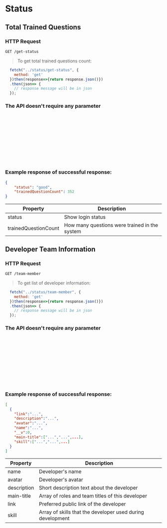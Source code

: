 # Status

## Total Trained Questions

### HTTP Request

`GET /get-status`

> To get total trained questions count:

```javascript
  fetch("../status/get-status", {
    method: 'get'
  })then(response=>{return response.json()})
  .then(json=> {
    // response message will be in json
  });
```

### The API doesn't require any parameter
</br>
</br>
</br>
</br>
</br>
</br>
</br>
</br>
</br>


### Example response of successful response:

```json
{
    "status": "good",
    "trainedQuestionCount": 352
}
```

Property | Description
-------- | -----------------
status   | Show login status
trainedQuestionCount  | How many questions were trained in the system

## Developer Team Information

### HTTP Request

`GET /team-member`

> To get list of developer information:

```javascript
  fetch("../status/team-member", {
    method: 'get'
  })then(response=>{return response.json()})
  .then(json=> {
    // response message will be in json
  });
```

### The API doesn't require any parameter
</br>
</br>
</br>
</br>
</br>
</br>
</br>
</br>
</br>


### Example response of successful response:

```json
[
  {
    "link":"...",
    "description":"...",
    "avatar":"...",
    "name":"...",
    "__v":0,
    "main-title":["...","...",...],
    "skill":["...","...",...]
  }
]
```

Property | Description
-------- | -----------------
name   | Developer's name
avatar | Developer's avatar
description | Short description text about the developer
main-title | Array of roles and team titles of this developer
link | Preferred public link of the developer
skill | Array of skills that the developer used during development
